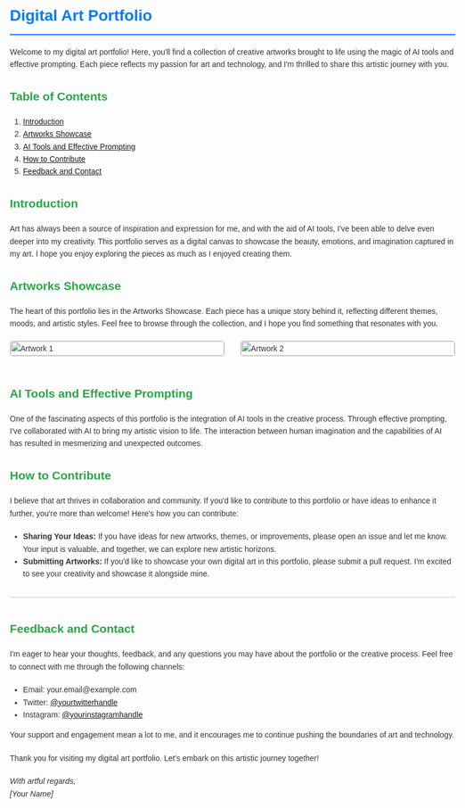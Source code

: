 <!DOCTYPE html>
<html>
<head>
  <title>Digital Art Portfolio</title>
  <style>
    body {
      font-family: Arial, sans-serif;
      line-height: 1.6;
      color: #333;
      max-width: 800px;
      margin: 0 auto;
      padding: 20px;
    }
    h1 {
      color: #007bff;
      border-bottom: 2px solid #007bff;
      padding-bottom: 10px;
    }
    h2 {
      color: #28a745;
    }
    p {
      margin-bottom: 1.2rem;
    }
    .art-showcase {
      display: flex;
      flex-wrap: wrap;
      justify-content: space-between;
    }
    .artwork {
      width: 48%;
      margin-bottom: 20px;
      border: 1px solid #ccc;
      border-radius: 5px;
      overflow: hidden;
    }
    .artwork img {
      width: 100%;
      height: auto;
    }
    .contact {
      margin-top: 30px;
      border-top: 1px solid #ccc;
      padding-top: 10px;
    }
  </style>
</head>
<body>
  <h1>Digital Art Portfolio</h1>
  <p>Welcome to my digital art portfolio! Here, you'll find a collection of creative artworks brought to life using the magic of AI tools and effective prompting. Each piece reflects my passion for art and technology, and I'm thrilled to share this artistic journey with you.</p>
  
  <h2>Table of Contents</h2>
  <ol>
    <li><a href="#introduction">Introduction</a></li>
    <li><a href="#artworks-showcase">Artworks Showcase</a></li>
    <li><a href="#ai-tools-and-effective-prompting">AI Tools and Effective Prompting</a></li>
    <li><a href="#how-to-contribute">How to Contribute</a></li>
    <li><a href="#feedback-and-contact">Feedback and Contact</a></li>
  </ol>

  <h2 id="introduction">Introduction</h2>
  <p>Art has always been a source of inspiration and expression for me, and with the aid of AI tools, I've been able to delve even deeper into my creativity. This portfolio serves as a digital canvas to showcase the beauty, emotions, and imagination captured in my art. I hope you enjoy exploring the pieces as much as I enjoyed creating them.</p>

  <h2 id="artworks-showcase">Artworks Showcase</h2>
  <p>The heart of this portfolio lies in the Artworks Showcase. Each piece has a unique story behind it, reflecting different themes, moods, and artistic styles. Feel free to browse through the collection, and I hope you find something that resonates with you.</p>
  <div class="art-showcase">
    <div class="artwork">
      <img src="link_to_image1.jpg" alt="Artwork 1">
    </div>
    <div class="artwork">
      <img src="link_to_image2.jpg" alt="Artwork 2">
    </div>
    <!-- Add more artwork divs as needed -->
  </div>

  <h2 id="ai-tools-and-effective-prompting">AI Tools and Effective Prompting</h2>
  <p>One of the fascinating aspects of this portfolio is the integration of AI tools in the creative process. Through effective prompting, I've collaborated with AI to bring my artistic vision to life. The interaction between human imagination and the capabilities of AI has resulted in mesmerizing and unexpected outcomes.</p>

  <h2 id="how-to-contribute">How to Contribute</h2>
  <p>I believe that art thrives in collaboration and community. If you'd like to contribute to this portfolio or have ideas to enhance it further, you're more than welcome! Here's how you can contribute:</p>
  <ul>
    <li><strong>Sharing Your Ideas:</strong> If you have ideas for new artworks, themes, or improvements, please open an issue and let me know. Your input is valuable, and together, we can explore new artistic horizons.</li>
    <li><strong>Submitting Artworks:</strong> If you'd like to showcase your own digital art in this portfolio, please submit a pull request. I'm excited to see your creativity and showcase it alongside mine.</li>
  </ul>

  <div class="contact" id="feedback-and-contact">
    <h2>Feedback and Contact</h2>
    <p>I'm eager to hear your thoughts, feedback, and any questions you may have about the portfolio or the creative process. Feel free to connect with me through the following channels:</p>
    <ul>
      <li>Email: your.email@example.com</li>
      <li>Twitter: <a href="https://twitter.com/yourtwitterhandle">@yourtwitterhandle</a></li>
      <li>Instagram: <a href="https://www.instagram.com/yourinstagramhandle">@yourinstagramhandle</a></li>
    </ul>
    <p>Your support and engagement mean a lot to me, and it encourages me to continue pushing the boundaries of art and technology.</p>
  </div>

  <p>Thank you for visiting my digital art portfolio. Let's embark on this artistic journey together!</p>
  <p><em>With artful regards,<br>[Your Name]</em></p>
</body>
</html>
